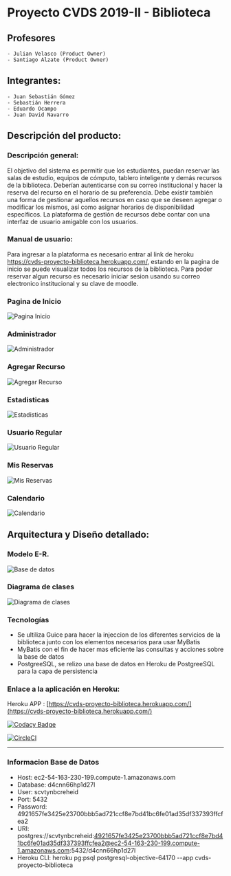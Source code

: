 ﻿# Proyecto CVDS 2019-II - Biblioteca

## Profesores 
	- Julian Velasco (Product Owner)
	- Santiago Alzate (Product Owner)
	
## Integrantes:
	- Juan Sebastián Gómez 
	- Sebastián Herrera
	- Eduardo Ocampo 
	- Juan David Navarro


## Descripción del producto:

### Descripción general:
	
El objetivo del sistema es permitir que los estudiantes, puedan reservar las salas de estudio, equipos de cómputo, tablero inteligente y demás recursos de la biblioteca. Deberían autenticarse con su correo institucional y hacer la reserva del recurso en el horario de su preferencia. Debe existir también una forma de gestionar aquellos recursos en caso que se deseen agregar o modificar los mismos, así como asignar horarios de disponibilidad específicos. La plataforma de gestión de recursos debe contar con una interfaz de usuario amigable con los usuarios.

### Manual de usuario:

Para ingresar a la plataforma es necesario entrar al link de heroku https://cvds-proyecto-biblioteca.herokuapp.com/, estando en la pagina de inicio se puede visualizar todos los recursos de la biblioteca. Para poder reservar algun recurso es necesario iniciar sesion usando su correo electronico institucional y su clave de moodle.

### Pagina de Inicio
![Pagina Inicio](https://github.com/Proyecto-CVDS-20192/Proyecto-CVDS-Biblioteca/blob/master/img/Inicio.png)
### Administrador
![Administrador](https://github.com/Proyecto-CVDS-20192/Proyecto-CVDS-Biblioteca/blob/master/img/Admin.png)
### Agregar Recurso
![Agregar Recurso](https://github.com/Proyecto-CVDS-20192/Proyecto-CVDS-Biblioteca/blob/master/img/AgregarRecurso.png)
### Estadisticas
![Estadisticas](https://github.com/Proyecto-CVDS-20192/Proyecto-CVDS-Biblioteca/blob/master/img/Estadisticas.png)
### Usuario Regular
![Usuario Regular](https://github.com/Proyecto-CVDS-20192/Proyecto-CVDS-Biblioteca/blob/master/img/Regular.png)
### Mis Reservas
![Mis Reservas](https://github.com/Proyecto-CVDS-20192/Proyecto-CVDS-Biblioteca/blob/master/img/MisReservas.png)
### Calendario
![Calendario](https://github.com/Proyecto-CVDS-20192/Proyecto-CVDS-Biblioteca/blob/master/img/Calendario.png)
	
## Arquitectura y Diseño detallado:
### Modelo E-R.
![Base de datos](https://github.com/Proyecto-CVDS-20192/Proyecto-CVDS-Biblioteca/blob/master/img/Base%20de%20datos.png)
### Diagrama de clases
![Diagrama de clases](https://github.com/Proyecto-CVDS-20192/Proyecto-CVDS-Biblioteca/blob/master/img/Diagrama%20de%20clases.png)	

### Tecnologías

 - Se ultiliza Guice para hacer la injeccion de los diferentes servicios de la biblioteca 
 junto con los elementos necesarios para usar MyBatis
 - MyBatis con el fin de hacer mas eficiente las consultas y acciones sobre la base de datos
 - PostgreeSQL, se relizo una base de datos en Heroku de PostgreeSQL para la capa de persistencia

### Enlace a la aplicación en Heroku:
Heroku APP : [https://cvds-proyecto-biblioteca.herokuapp.com/](https://cvds-proyecto-biblioteca.herokuapp.com/)


[![Codacy Badge](https://api.codacy.com/project/badge/Grade/936c2a405ca14b45a130fc6a40aaf9b9)](https://www.codacy.com/manual/JuanCe28/Proyecto-CVDS-Biblioteca?utm_source=github.com&amp;utm_medium=referral&amp;utm_content=Proyecto-CVDS-20192/Proyecto-CVDS-Biblioteca&amp;utm_campaign=Badge_Grade)

[![CircleCI](https://circleci.com/gh/Proyecto-CVDS-20192/Proyecto-CVDS-Biblioteca.svg?style=svg)](https://circleci.com/gh/Proyecto-CVDS-20192/Proyecto-CVDS-Biblioteca)


-----------------------------------------------------------------------------------


### Informacion Base de Datos
 - Host: ec2-54-163-230-199.compute-1.amazonaws.com
 - Database: d4cnn66hp1d27l
 - User: scvtynbcreheid
 - Port: 5432
 - Password: 4921657fe3425e23700bbb5ad721ccf8e7bd41bc6fe01ad35df337393ffcfea2
 - URI: postgres://scvtynbcreheid:4921657fe3425e23700bbb5ad721ccf8e7bd41bc6fe01ad35df337393ffcfea2@ec2-54-163-230-199.compute-1.amazonaws.com:5432/d4cnn66hp1d27l
 - Heroku CLI: heroku pg:psql postgresql-objective-64170 --app cvds-proyecto-biblioteca
